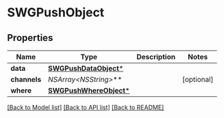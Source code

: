 # SWGPushObject

## Properties
Name | Type | Description | Notes
------------ | ------------- | ------------- | -------------
**data** | [**SWGPushDataObject***](SWGPushDataObject.md) |  | 
**channels** | **NSArray&lt;NSString*&gt;*** |  | [optional] 
**where** | [**SWGPushWhereObject***](SWGPushWhereObject.md) |  | 

[[Back to Model list]](../README.md#documentation-for-models) [[Back to API list]](../README.md#documentation-for-api-endpoints) [[Back to README]](../README.md)


